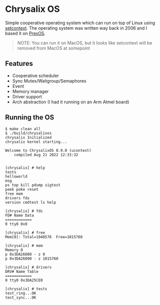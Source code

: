 # Chrysalix OS

Simple cooperative operating system which can run on top of Linux using
[setcontext](https://en.wikipedia.org/wiki/Setcontext). The operating
system was written way back in 2006 and I based it on [PrexOS](http://prex.sourceforge.net/).

> NOTE: You can run it on MacOS, but it looks like setcontext will be
> removed from MacOS at somepoint

## Features

* Cooperative scheduler
* Sync Mutex/Waitgroup/Semaphores
* Event
* Memory manager
* Driver support
* Arch abstraction (I had it running on an Arm Atmel board)

## Running the OS

```
$ make clean all
$ ./build/chrysalixos 
chrysalix Initialized
chrysalix kernel starting...

Welcome to ChrysalixOS 0.9.0 (ucontext)
    compiled Aug 21 2022 12:33:32


[chrysalix] # help
tests 
helloworld 
msg 
ps top kill pdump sigtest 
peek poke reset 
free mem 
drivers fds 
version cmdtest ls help 

[chrysalix] # fds
FD# Name Data
============
0 tty0 0x0

[chrysalix] # free
Mem[0]: Total=1048576  Free=1015760

[chrysalix] # mem
Memory 0
p 0x3DA26080 - z 0
p 0x3DA26090 - z 1015760

[chrysalix] # drivers
DRV# Name Table
============
0 tty0 0x3DA25CE0

[chrysalix] # tests
test_ring...OK
test_sync...OK

```